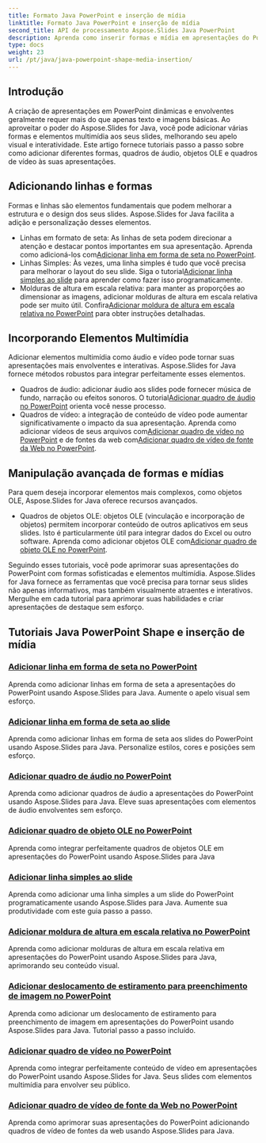 ```yaml
---
title: Formato Java PowerPoint e inserção de mídia
linktitle: Formato Java PowerPoint e inserção de mídia
second_title: API de processamento Aspose.Slides Java PowerPoint
description: Aprenda como inserir formas e mídia em apresentações do PowerPoint usando Aspose.Slides para Java. Os tutoriais incluem adição de linhas, áudio, objetos OLE e vídeos.
type: docs
weight: 23
url: /pt/java/java-powerpoint-shape-media-insertion/
---
```


## Introdução

A criação de apresentações em PowerPoint dinâmicas e envolventes geralmente requer mais do que apenas texto e imagens básicas. Ao aproveitar o poder do Aspose.Slides for Java, você pode adicionar várias formas e elementos multimídia aos seus slides, melhorando seu apelo visual e interatividade. Este artigo fornece tutoriais passo a passo sobre como adicionar diferentes formas, quadros de áudio, objetos OLE e quadros de vídeo às suas apresentações.

## Adicionando linhas e formas

Formas e linhas são elementos fundamentais que podem melhorar a estrutura e o design dos seus slides. Aspose.Slides for Java facilita a adição e personalização desses elementos.

-  Linhas em formato de seta: As linhas de seta podem direcionar a atenção e destacar pontos importantes em sua apresentação. Aprenda como adicioná-los com[Adicionar linha em forma de seta no PowerPoint](./add-arrow-shaped-line-powerpoint/).
- Linhas Simples: Às vezes, uma linha simples é tudo que você precisa para melhorar o layout do seu slide. Siga o tutorial[Adicionar linha simples ao slide](./add-plain-line-slide/) para aprender como fazer isso programaticamente.
-  Molduras de altura em escala relativa: para manter as proporções ao dimensionar as imagens, adicionar molduras de altura em escala relativa pode ser muito útil. Confira[Adicionar moldura de altura em escala relativa no PowerPoint](./add-relative-scale-height-picture-frame-powerpoint/) para obter instruções detalhadas.

## Incorporando Elementos Multimídia

Adicionar elementos multimídia como áudio e vídeo pode tornar suas apresentações mais envolventes e interativas. Aspose.Slides for Java fornece métodos robustos para integrar perfeitamente esses elementos.

-  Quadros de áudio: adicionar áudio aos slides pode fornecer música de fundo, narração ou efeitos sonoros. O tutorial[Adicionar quadro de áudio no PowerPoint](./add-audio-frame-powerpoint/) orienta você nesse processo.
- Quadros de vídeo: a integração de conteúdo de vídeo pode aumentar significativamente o impacto da sua apresentação. Aprenda como adicionar vídeos de seus arquivos com[Adicionar quadro de vídeo no PowerPoint](./add-video-frame-powerpoint/) e de fontes da web com[Adicionar quadro de vídeo de fonte da Web no PowerPoint](./add-video-frame-web-source-powerpoint/).

## Manipulação avançada de formas e mídias

Para quem deseja incorporar elementos mais complexos, como objetos OLE, Aspose.Slides for Java oferece recursos avançados.

-  Quadros de objetos OLE: objetos OLE (vinculação e incorporação de objetos) permitem incorporar conteúdo de outros aplicativos em seus slides. Isto é particularmente útil para integrar dados do Excel ou outro software. Aprenda como adicionar objetos OLE com[Adicionar quadro de objeto OLE no PowerPoint](./add-ole-object-frame-powerpoint/).

Seguindo esses tutoriais, você pode aprimorar suas apresentações do PowerPoint com formas sofisticadas e elementos multimídia. Aspose.Slides for Java fornece as ferramentas que você precisa para tornar seus slides não apenas informativos, mas também visualmente atraentes e interativos. Mergulhe em cada tutorial para aprimorar suas habilidades e criar apresentações de destaque sem esforço.
## Tutoriais Java PowerPoint Shape e inserção de mídia
### [Adicionar linha em forma de seta no PowerPoint](./add-arrow-shaped-line-powerpoint/)
Aprenda como adicionar linhas em forma de seta a apresentações do PowerPoint usando Aspose.Slides para Java. Aumente o apelo visual sem esforço.
### [Adicionar linha em forma de seta ao slide](./add-arrow-shaped-line-slide/)
Aprenda como adicionar linhas em forma de seta aos slides do PowerPoint usando Aspose.Slides para Java. Personalize estilos, cores e posições sem esforço.
### [Adicionar quadro de áudio no PowerPoint](./add-audio-frame-powerpoint/)
Aprenda como adicionar quadros de áudio a apresentações do PowerPoint usando Aspose.Slides para Java. Eleve suas apresentações com elementos de áudio envolventes sem esforço.
### [Adicionar quadro de objeto OLE no PowerPoint](./add-ole-object-frame-powerpoint/)
Aprenda como integrar perfeitamente quadros de objetos OLE em apresentações do PowerPoint usando Aspose.Slides para Java
### [Adicionar linha simples ao slide](./add-plain-line-slide/)
Aprenda como adicionar uma linha simples a um slide do PowerPoint programaticamente usando Aspose.Slides para Java. Aumente sua produtividade com este guia passo a passo.
### [Adicionar moldura de altura em escala relativa no PowerPoint](./add-relative-scale-height-picture-frame-powerpoint/)
Aprenda como adicionar molduras de altura em escala relativa em apresentações do PowerPoint usando Aspose.Slides para Java, aprimorando seu conteúdo visual.
### [Adicionar deslocamento de estiramento para preenchimento de imagem no PowerPoint](./add-stretch-offset-image-fill-powerpoint/)
Aprenda como adicionar um deslocamento de estiramento para preenchimento de imagem em apresentações do PowerPoint usando Aspose.Slides para Java. Tutorial passo a passo incluído.
### [Adicionar quadro de vídeo no PowerPoint](./add-video-frame-powerpoint/)
Aprenda como integrar perfeitamente conteúdo de vídeo em apresentações do PowerPoint usando Aspose.Slides for Java. Seus slides com elementos multimídia para envolver seu público.
### [Adicionar quadro de vídeo de fonte da Web no PowerPoint](./add-video-frame-web-source-powerpoint/)
Aprenda como aprimorar suas apresentações do PowerPoint adicionando quadros de vídeo de fontes da web usando Aspose.Slides para Java.